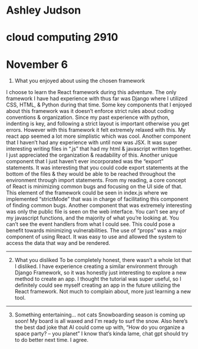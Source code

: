 # Ashley Judson

# cloud computing 2910

# November 6

1. What you enjoyed about using the chosen framework

I choose to learn the React framework during this adventure. The only framework I have had experience with thus far was Django where I utilized CSS, HTML, & Python during that time. Some key components that I enjoyed about this framework was it doesn’t enforce strict rules about coding conventions & organization. Since my past experience with python, indenting is key, and following a strict layout is important otherwise you get errors. However with this framework it felt extremely relaxed with this. My react app seemed a lot more simplistic which was cool. Another component that I haven’t had any experience with until now was JSX. It was super interesting writing files in “.js” that had my html & javascript written together. I just appreciated the organization & readability of this. Another unique component that I just haven’t ever incorporated was the “export” statements. It was interesting that you could code export statements at the bottom of the files & they would be able to be reached throughout the environment through import statements. From my reading, a core concept of React is minimizing common bugs and focusing on the UI side of that. This element of the framework could be seen in index.js where we implemented “strictMode” that was in charge of facilitating this component of finding common bugs.
Another component that was extremely interesting was only the public file is seen on the web interface. You can’t see any of my javascript functions, and the majority of what you’re looking at. You can’t see the event handlers from what I could see. This could pose a benefit towards minimizing vulnerabilities.
The use of “props” was a major component of using React. It was easy to use and allowed the system to access the data that way and be rendered.

---

2. What you disliked
   To be completely honest, there wasn’t a whole lot that I disliked. I have experience creating a similar environment through Django Framework, so it was honestly just interesting to explore a new method to create an app. I thought the tutorial was super useful, so I definitely could see myself creating an app in the future utilizing the React framework. Not much to complain about, more just learning a new tool.

---

3. Something entertaining… not cats
   Snowboarding season is coming up soon! My board is all waxed and I'm ready to surf the snow.
   Also here’s the best dad joke that AI could come up with, “How do you organize a space party? – you planet”
   I know that’s kinda lame, chat gpt should try to do better next time. I agree.
